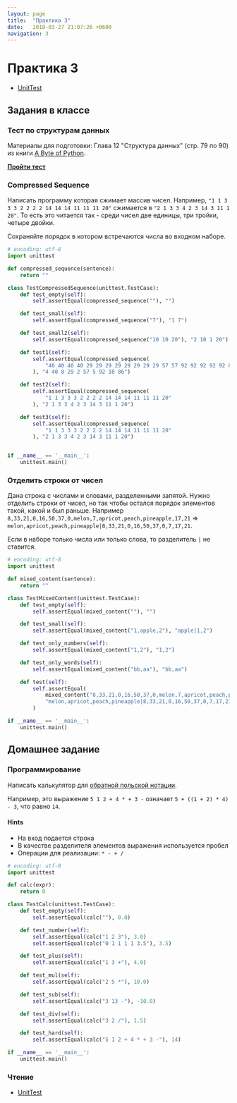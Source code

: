 ```yaml
---
layout: page
title:  "Практика 3"
date:   2018-03-27 21:07:26 +0600
navigation: 3
---
```


# Практика 3

- [UnitTest](https://docs.python.org/3/library/unittest.html)

## Задания в классе

### Тест по структурам данных

Материалы для подготовки: Глава 12 "Структура данных" (стр. 79 по 90) из книги [A Byte of Python](http://wombat.org.ua/AByteOfPython/AByteofPythonRussian-2.01.pdf).

**[Пройти тест](https://goo.gl/forms/1HprQe16C2a8xqpp2)**

### Compressed Sequence

Написать программу которая сжимает массив чисел.
Например, `"1 1 3 3 3 2 2 2 2 14 14 14 11 11 11 20"` сжимается в `"2 1 3 3 4 2 3 14 3 11 1 20"`.
То есть это читается так - среди чисел две единицы, три тройки, четыре двойки.

Сохраняйте порядок в котором встречаются числа во входном наборе.

```python
# encoding: utf-8
import unittest

def compressed_sequence(sentence):
    return ""

class TestCompressedSequence(unittest.TestCase):
    def test_empty(self):
        self.assertEqual(compressed_sequence(""), "")

    def test_small(self):
        self.assertEqual(compressed_sequence("7"), "1 7")

    def test_small2(self):
        self.assertEqual(compressed_sequence("10 10 20"), "2 10 1 20")

    def test1(self):
        self.assertEqual(compressed_sequence(
            "40 40 40 40 29 29 29 29 29 29 29 29 57 57 92 92 92 92 92 86 86 86 86 86 86 86 86 86 86"
        ), "4 40 8 29 2 57 5 92 10 86")

    def test2(self):
        self.assertEqual(compressed_sequence(
            "1 1 3 3 3 2 2 2 2 14 14 14 11 11 11 20"
        ), "2 1 3 3 4 2 3 14 3 11 1 20")

    def test3(self):
        self.assertEqual(compressed_sequence(
            "1 1 3 3 3 2 2 2 2 14 14 14 11 11 11 20"
        ), "2 1 3 3 4 2 3 14 3 11 1 20")


if __name__ == '__main__':
    unittest.main()

```

### Отделить строки от чисел

Дана строка с числами и словами, разделенными запятой.
Нужно отделить строки от чисел, но так чтобы остался порядок элементов такой, какой и был раньше.
Например `8,33,21,0,16,50,37,0,melon,7,apricot,peach,pineapple,17,21` => `melon,apricot,peach,pineapple|8,33,21,0,16,50,37,0,7,17,21`.

Если в наборе только числа или только слова, то разделитель `|` не ставится.

```python
# encoding: utf-8
import unittest

def mixed_content(sentence):
    return ""

class TestMixedContent(unittest.TestCase):
    def test_empty(self):
        self.assertEqual(mixed_content(""), "")

    def test_small(self):
        self.assertEqual(mixed_content("1,apple,2"), "apple|1,2")

    def test_only_numbers(self):
        self.assertEqual(mixed_content("1,2"), "1,2")

    def test_only_words(self):
        self.assertEqual(mixed_content("bb,aa"), "bb,aa")

    def test(self):
        self.assertEqual(
            mixed_content("8,33,21,0,16,50,37,0,melon,7,apricot,peach,pineapple,17,21"),
            "melon,apricot,peach,pineapple|8,33,21,0,16,50,37,0,7,17,21"
        )

if __name__ == '__main__':
    unittest.main()

```

## Домашнее задание

### Программирование

Написать калькулятор для [обратной польской нотации](https://en.wikipedia.org/wiki/Reverse_Polish_notation).

Например, это выражение `5 1 2 + 4 * + 3 -` означает `5 + ((1 + 2) * 4) - 3`, что равно `14`.

#### Hints

- На вход подается строка
- В качестве разделителя элементов выражения используется пробел
- Операции для реализации: `* - + /`

```python
# encoding: utf-8
import unittest

def calc(expr):
    return 0

class TestCalc(unittest.TestCase):
    def test_empty(self):
        self.assertEqual(calc(""), 0.0)

    def test_number(self):
        self.assertEqual(calc("1 2 3"), 3.0)
        self.assertEqual(calc("0 1 1 1 1 3.5"), 3.5)

    def test_plus(self):
        self.assertEqual(calc("1 3 +"), 4.0)

    def test_mul(self):
        self.assertEqual(calc("2 5 *"), 10.0)

    def test_sub(self):
        self.assertEqual(calc("3 13 -"), -10.0)

    def test_div(self):
        self.assertEqual(calc("3 2 /"), 1.5)

    def test_hard(self):
        self.assertEqual(calc("5 1 2 + 4 * + 3 -"), 14)

if __name__ == '__main__':
    unittest.main()
```

### Чтение

- [UnitTest](https://docs.python.org/3/library/unittest.html)
